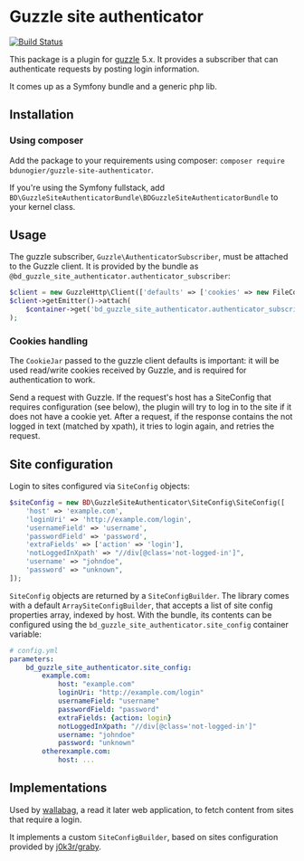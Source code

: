 # Guzzle site authenticator

[![Build Status](https://travis-ci.org/wallabag/guzzle-site-authenticator.svg)](https://travis-ci.org/wallabag/guzzle-site-authenticator)

This package is a plugin for [guzzle](http://packagist.org/packages/guzzlehttp/guzzle) 5.x. It provides a subscriber
that can authenticate requests by posting login information.

It comes up as a Symfony bundle and a generic php lib.

## Installation

### Using composer
Add the package to your requirements using composer: `composer require bdunogier/guzzle-site-authenticator`.

If you're using the Symfony fullstack, add `BD\GuzzleSiteAuthenticatorBundle\BDGuzzleSiteAuthenticatorBundle` to your
kernel class.

## Usage
The guzzle subscriber, `Guzzle\AuthenticatorSubscriber`, must be attached to the Guzzle client. It is provided by the
bundle as `@bd_guzzle_site_authenticator.authenticator_subscriber`:

```php
$client = new GuzzleHttp\Client(['defaults' => ['cookies' => new FileCookieJar('/tmp/cookiejar.json')]]);
$client->getEmitter()->attach(
    $container->get('bd_guzzle_site_authenticator.authenticator_subscriber')
);
```

### Cookies handling
The `CookieJar` passed to the guzzle client defaults is important: it will be used read/write cookies received by Guzzle,
and is required for authentication to work.

Send a request with Guzzle. If the request's host has a SiteConfig that requires configuration (see below), the plugin
will try to log in to the site if it does not have a cookie yet. After a request, if the response contains the not logged
in text (matched by xpath), it tries to login again, and retries the request.

## Site configuration
Login to sites configured via `SiteConfig` objects:

```php
$siteConfig = new BD\GuzzleSiteAuthenticator\SiteConfig\SiteConfig([
    'host' => 'example.com',
    'loginUri' => 'http://example.com/login',
    'usernameField' => 'username',
    'passwordField' => 'password',
    'extraFields' => ['action' => 'login'],
    'notLoggedInXpath' => "//div[@class='not-logged-in']",
    'username' => "johndoe",
    'password' => "unknown",
]);
```

`SiteConfig` objects are returned by a `SiteConfigBuilder`. The library comes with a default `ArraySiteConfigBuilder`,
that accepts a list of site config properties array, indexed by host. With the bundle, its contents can be configured
using the `bd_guzzle_site_authenticator.site_config` container variable:

```yaml
# config.yml
parameters:
    bd_guzzle_site_authenticator.site_config:
        example.com:
            host: "example.com"
            loginUri: "http://example.com/login"
            usernameField: "username"
            passwordField: "password"
            extraFields: {action: login}
            notLoggedInXpath: "//div[@class='not-logged-in']"
            username: "johndoe"
            password: "unknown"
        otherexample.com:
            host: ...
```

## Implementations
Used by [wallabag](http://github.com/wallabag/wallabag), a read it later web application, to fetch content from sites that require a login.

It implements a custom `SiteConfigBuilder`, based on sites configuration provided by [j0k3r/graby](http://github.com/j0k3r/graby).

